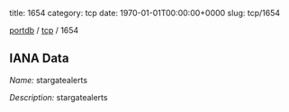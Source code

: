 title: 1654
category: tcp
date: 1970-01-01T00:00:00+0000
slug: tcp/1654

[portdb](/) / [tcp](/category/tcp.html) / 1654


## IANA Data

_Name:_ stargatealerts

_Description:_ stargatealerts

